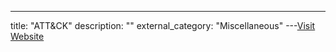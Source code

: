 ---
title: "ATT&CK"
description: ""
external_category: "Miscellaneous"
---[Visit Website](https://attack.mitre.org/matrices/enterprise/)

